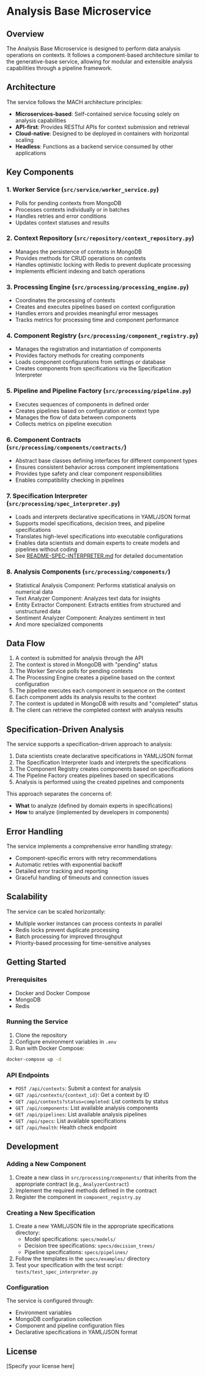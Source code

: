 # Analysis Base Microservice

## Overview

The Analysis Base Microservice is designed to perform data analysis operations on contexts. It follows a component-based architecture similar to the generative-base service, allowing for modular and extensible analysis capabilities through a pipeline framework.

## Architecture

The service follows the MACH architecture principles:

- **Microservices-based**: Self-contained service focusing solely on analysis capabilities
- **API-first**: Provides RESTful APIs for context submission and retrieval
- **Cloud-native**: Designed to be deployed in containers with horizontal scaling
- **Headless**: Functions as a backend service consumed by other applications

## Key Components

### 1. Worker Service (`src/service/worker_service.py`)
- Polls for pending contexts from MongoDB
- Processes contexts individually or in batches
- Handles retries and error conditions
- Updates context statuses and results

### 2. Context Repository (`src/repository/context_repository.py`)
- Manages the persistence of contexts in MongoDB
- Provides methods for CRUD operations on contexts
- Handles optimistic locking with Redis to prevent duplicate processing
- Implements efficient indexing and batch operations

### 3. Processing Engine (`src/processing/processing_engine.py`)
- Coordinates the processing of contexts
- Creates and executes pipelines based on context configuration
- Handles errors and provides meaningful error messages
- Tracks metrics for processing time and component performance

### 4. Component Registry (`src/processing/component_registry.py`)
- Manages the registration and instantiation of components
- Provides factory methods for creating components
- Loads component configurations from settings or database
- Creates components from specifications via the Specification Interpreter

### 5. Pipeline and Pipeline Factory (`src/processing/pipeline.py`)
- Executes sequences of components in defined order
- Creates pipelines based on configuration or context type
- Manages the flow of data between components
- Collects metrics on pipeline execution

### 6. Component Contracts (`src/processing/components/contracts/`)
- Abstract base classes defining interfaces for different component types
- Ensures consistent behavior across component implementations
- Provides type safety and clear component responsibilities
- Enables compatibility checking in pipelines

### 7. Specification Interpreter (`src/processing/spec_interpreter.py`)
- Loads and interprets declarative specifications in YAML/JSON format
- Supports model specifications, decision trees, and pipeline specifications
- Translates high-level specifications into executable configurations
- Enables data scientists and domain experts to create models and pipelines without coding
- See [README-SPEC-INTERPRETER.md](README-SPEC-INTERPRETER.md) for detailed documentation

### 8. Analysis Components (`src/processing/components/`)
- Statistical Analysis Component: Performs statistical analysis on numerical data
- Text Analyzer Component: Analyzes text data for insights
- Entity Extractor Component: Extracts entities from structured and unstructured data
- Sentiment Analyzer Component: Analyzes sentiment in text
- And more specialized components

## Data Flow

1. A context is submitted for analysis through the API
2. The context is stored in MongoDB with "pending" status
3. The Worker Service polls for pending contexts
4. The Processing Engine creates a pipeline based on the context configuration
5. The pipeline executes each component in sequence on the context
6. Each component adds its analysis results to the context
7. The context is updated in MongoDB with results and "completed" status
8. The client can retrieve the completed context with analysis results

## Specification-Driven Analysis

The service supports a specification-driven approach to analysis:

1. Data scientists create declarative specifications in YAML/JSON format
2. The Specification Interpreter loads and interprets the specifications
3. The Component Registry creates components based on specifications
4. The Pipeline Factory creates pipelines based on specifications
5. Analysis is performed using the created pipelines and components

This approach separates the concerns of:
- **What** to analyze (defined by domain experts in specifications)
- **How** to analyze (implemented by developers in components)

## Error Handling

The service implements a comprehensive error handling strategy:

- Component-specific errors with retry recommendations
- Automatic retries with exponential backoff
- Detailed error tracking and reporting
- Graceful handling of timeouts and connection issues

## Scalability

The service can be scaled horizontally:

- Multiple worker instances can process contexts in parallel
- Redis locks prevent duplicate processing
- Batch processing for improved throughput
- Priority-based processing for time-sensitive analyses

## Getting Started

### Prerequisites

- Docker and Docker Compose
- MongoDB
- Redis

### Running the Service

1. Clone the repository
2. Configure environment variables in `.env`
3. Run with Docker Compose:

```bash
docker-compose up -d
```

### API Endpoints

- `POST /api/contexts`: Submit a context for analysis
- `GET /api/contexts/{context_id}`: Get a context by ID
- `GET /api/contexts?status=completed`: List contexts by status
- `GET /api/components`: List available analysis components
- `GET /api/pipelines`: List available analysis pipelines
- `GET /api/specs`: List available specifications
- `GET /api/health`: Health check endpoint

## Development

### Adding a New Component

1. Create a new class in `src/processing/components/` that inherits from the appropriate contract (e.g., `AnalyzerContract`)
2. Implement the required methods defined in the contract
3. Register the component in `component_registry.py`

### Creating a New Specification

1. Create a new YAML/JSON file in the appropriate specifications directory:
   - Model specifications: `specs/models/`
   - Decision tree specifications: `specs/decision_trees/`
   - Pipeline specifications: `specs/pipelines/`
2. Follow the templates in the `specs/examples/` directory
3. Test your specification with the test script: `tests/test_spec_interpreter.py`

### Configuration

The service is configured through:

- Environment variables
- MongoDB configuration collection
- Component and pipeline configuration files
- Declarative specifications in YAML/JSON format

## License

[Specify your license here] 